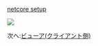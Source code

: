 [netcore setup](/ja_jp/viewer/netcore.md ':include :type=markdown')

![](_media/netcore/project_all_files_3lo.png)

次へ:[ビューア(クライアント側)](/ja_jp/viewer/3legged/ui)